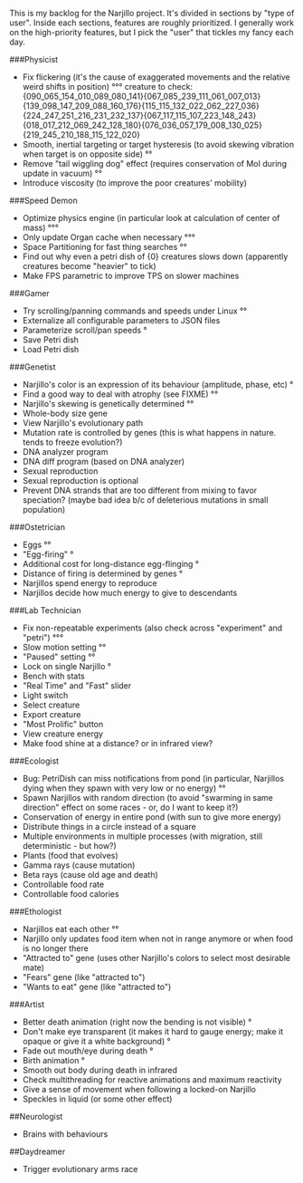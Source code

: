 This is my backlog for the Narjillo project.
It's divided in sections by "type of user". Inside each sections, features are roughly prioritized.
I generally work on the high-priority features, but I pick the "user" that tickles my fancy each day.

###Physicist

* Fix flickering (it's the cause of exaggerated movements and the relative weird shifts in position) °°°
  creature to check: {090_065_154_010_089_080_141}{067_085_239_111_061_007_013}{139_098_147_209_088_160_176}{115_115_132_022_062_227_036}{224_247_251_216_231_232_137}{067_117_115_107_223_148_243}{018_017_212_069_242_128_180}{076_036_057_179_008_130_025}{219_245_210_188_115_122_020}
* Smooth, inertial targeting or target hysteresis (to avoid skewing vibration when target is on opposite side) °°
* Remove "tail wiggling dog" effect (requires conservation of MoI during update in vacuum) °°
* Introduce viscosity (to improve the poor creatures' mobility)

###Speed Demon

* Optimize physics engine (in particular look at calculation of center of mass) °°°
* Only update Organ cache when necessary °°°
* Space Partitioning for fast thing searches °°
* Find out why even a petri dish of {0} creatures slows down (apparently creatures become "heavier" to tick)
* Make FPS parametric to improve TPS on slower machines

###Gamer

* Try scrolling/panning commands and speeds under Linux °°
* Externalize all configurable parameters to JSON files
* Parameterize scroll/pan speeds °
* Save Petri dish
* Load Petri dish

###Genetist

* Narjillo's color is an expression of its behaviour (amplitude, phase, etc) °
* Find a good way to deal with atrophy (see FIXME) °°
* Narjillo's skewing is genetically determined °°
* Whole-body size gene
* View Narjillo's evolutionary path
* Mutation rate is controlled by genes (this is what happens in nature. tends to freeze evolution?)
* DNA analyzer program
* DNA diff program (based on DNA analyzer)
* Sexual reproduction
* Sexual reproduction is optional
* Prevent DNA strands that are too different from mixing to favor speciation? (maybe bad idea b/c of deleterious mutations in small population)

###Ostetrician

* Eggs °°
* "Egg-firing" °
* Additional cost for long-distance egg-flinging °
* Distance of firing is determined by genes °
* Narjillos spend energy to reproduce
* Narjillos decide how much energy to give to descendants

###Lab Technician

* Fix non-repeatable experiments (also check across "experiment" and "petri") °°°
* Slow motion setting °°
* "Paused" setting °°
* Lock on single Narjillo °
* Bench with stats
* "Real Time" and "Fast" slider
* Light switch
* Select creature
* Export creature
* "Most Prolific" button
* View creature energy
* Make food shine at a distance? or in infrared view?

###Ecologist

* Bug: PetriDish can miss notifications from pond (in particular, Narjillos dying when they spawn with very low or no energy) °°
* Spawn Narjillos with random direction (to avoid "swarming in same direction" effect on some races - or, do I want to keep it?)
* Conservation of energy in entire pond (with sun to give more energy)
* Distribute things in a circle instead of a square
* Multiple environments in multiple processes (with migration, still deterministic - but how?)
* Plants (food that evolves)
* Gamma rays (cause mutation)
* Beta rays (cause old age and death)
* Controllable food rate
* Controllable food calories

###Ethologist

* Narjillos eat each other °°
* Narjillo only updates food item when not in range anymore or when food is no longer there
* "Attracted to" gene (uses other Narjillo's colors to select most desirable mate)
* "Fears" gene (like "attracted to")
* "Wants to eat" gene (like "attracted to")

###Artist

* Better death animation (right now the bending is not visible) °
* Don't make eye transparent (it makes it hard to gauge energy; make it opaque or give it a white background) °
* Fade out mouth/eye during death °
* Birth animation °
* Smooth out body during death in infrared
* Check multithreading for reactive animations and maximum reactivity
* Give a sense of movement when following a locked-on Narjillo
* Speckles in liquid (or some other effect)

##Neurologist

* Brains with behaviours

##Daydreamer

* Trigger evolutionary arms race
